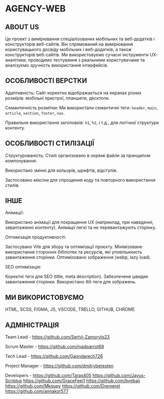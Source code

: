 # AGENCY-WEB

## ABOUT US
 Це проект з вимірювання спеціалізованих мобільних та веб-додатків і конструкторів веб-сайтів. 
 Він спрямований на вимірювання користувацького досвіду мобільних і веб-додатків, а також конструкторів веб-сайтів. Ми використовуємо сучасні інструменти UX-аналітики, проводимо тестування з реальними користувачами та аналізуємо зручність використання інтерфейсів.
## ОСОБЛИВОСТІ ВЕРСТКИ

Адаптивність: Сайт коректно відображається на екранах різних розмірів: мобільні пристрої, планшети, десктопи.

Семантичність розмітки: Ми використали семантичні теги: `header`, `main`, `article`, `section`, `footer`, `nav`.

Правильне використання заголовків: `h1`, `h2`, і т.д., для логічної структури контенту.

## ОСОБЛИВОСТІ СТИЛІЗАЦІЇ
Структурованість: Стилі організовано в окремі файли за принципом компонування.

Використано змінні для кольорів, шрифтів, відступів.

Застосовано міксіни для спрощення коду та повторного використання стилів.

## ІНШЕ

Анімації:

Використано анімації для покращення UX (наприклад, при наведенні, завантаженні контенту).
Анімації легкі та не перевантажують сторінку.

Оптимізація продуктивності:

Застосувано Vite для збору та оптимізації проєкту.
Мінімізоване використання сторонніх бібліотек та ресурсів, які уповільнюють завантаження сторінки.
Оптимізовано зображення (webp, lazy load).

SEO оптимізація:

Коректні теги для SEO (title, meta description).
Забезпечене швидке завантаження сторінки.
Використано Alt-теги для зображень.

## МИ ВИКОРИСТОВУЄМО

HTML, SCSS, FIGMA, JS, VSCODE, TRELLO, GITHUB, CHROME

## АДМІНІСТРАЦІЯ

Team Lead - https://github.com/Serhii-Zamorylo23

Scrum Master - https://github.com/madparrot69

Tech Lead - https://github.com/Gaondarech726

Project Manager - https://github.com/dmitryberesten

Developers - https://github.com/Taras405
https://github.com/Javus-Scriptus
https://github.com/GraceFeel1
https://github.com/byebaji
https://github.com/Mkqupy
https://github.com/Dremeret
https://github.com/annakor577
